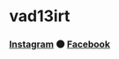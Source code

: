 # vad13irt


### [Instagram](https://www.instagram.com/vad13irt/) ⚫ [Facebook](https://www.facebook.com/vadim.irtlach.5/)
